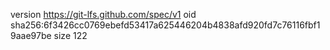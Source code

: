 version https://git-lfs.github.com/spec/v1
oid sha256:6f3426cc0769ebefd53417a625446204b4838afd920fd7c76116fbf19aae97be
size 122
